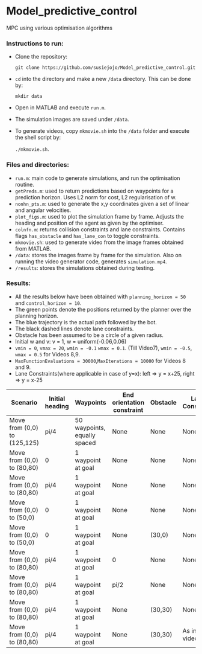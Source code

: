 # Model_predictive_control

MPC using various optimisation algorithms

### Instructions to run:

- Clone the repository:

  `git clone https://github.com/susiejojo/Model_predictive_control.git`
  
- `cd` into the directory and make a new `/data` directory. This can be done by:

  `mkdir data`
  
- Open in MATLAB and execute `run.m`.
- The simulation images are saved under `/data`. 
- To generate videos, copy `mkmovie.sh` into the `/data` folder and execute the shell script by:

  `./mkmovie.sh`.

### Files and directories:

- `run.m`: main code to generate simulations, and run the optimisation routine.
- `getPreds.m`: used to return predictions based on waypoints for a prediction horizon. Uses L2 norm for cost, L2 regularisation of w.
- `nonhn_pts.m`: used to generate the x,y coordinates given a set of linear and angular velocities.
- `plot_figs.m`: used to plot the simulation frame by frame. Adjusts the heading and position of the agent as given by the optimiser.
- `colnfn.m`: returns collision constraints and lane constraints. Contains flags `has_obstacle` and `has_lane_con` to toggle constraints.
- `mkmovie.sh`: used to generate video from the image frames obtained from MATLAB.
- `/data`: stores the images frame by frame for the simulation. Also on running the video generator code, generates `simulation.mp4`.
- `/results`: stores the simulations obtained during testing. 

### Results:

- All the results below have been obtained with `planning_horizon = 50` and `control_horizon = 10`.
- The green points denote the positions returned by the planner over the planning horizon.
- The blue trajectory is the actual path followed by the bot.
- The black dashed lines denote lane constraints.
- Obstacle has been assumed to be a circle of a given radius.
- Initial w and v: v = 1, w = uniform(-0.06,0.06)
- `vmin = 0`, `vmax = 20`, `wmin = -0.1` `wmax = 0.1`. (Till Video7), `wmin = -0.5`, `wmax = 0.5` for Videos 8,9.
- `MaxFunctionEvaluations = 30000`,`MaxIterations = 10000` for Videos 8 and 9.
- Lane Constraints(where applicable in case of y=x): left => y = x+25, right => y = x-25


| Scenario      | Initial heading | Waypoints | End orientation constraint | Obstacle | Lane Constraint | Video
| ----------- | ------------------| ----------- | -------------------------- | -------- | --------------- | -----
| Move from (0,0) to (125,125) | pi/4 | 50 waypoints, equally spaced | None | None | None | [Video1](https://github.com/susiejojo/Model_predictive_control/blob/master/results/simulation_MPC_50wpts.mp4)
| Move from (0,0) to (80,80)   | 0    | 1 waypoint at goal | None | None | None | [Video2](https://github.com/susiejojo/Model_predictive_control/blob/master/results/simulation_heading0_200.mp4) |
| Move from (0,0) to (80,80)   | pi/4 | 1 waypoint at goal | None | None | None | [Video3](https://github.com/susiejojo/Model_predictive_control/blob/master/results/simulation_directed_heading00.mp4)
| Move from (0,0) to (50,0)    | 0    | 1 waypoint at goal | None | None | None | [Video4](https://github.com/susiejojo/Model_predictive_control/blob/master/results/simulation_stline.mp4)
| Move from (0,0) to (50,0)    | 0    | 1 waypoint at goal | None | (30,0) | None | [Video5](https://github.com/susiejojo/Model_predictive_control/blob/master/results/simulation_stline_obst.mp4)
| Move from (0,0) to (80,80)   | pi/4 | 1 waypoint at goal | 0 | None | None | [Video6](https://github.com/susiejojo/Model_predictive_control/blob/master/results/simulation_endeff0.mp4)
| Move from (0,0) to (80,80)   | pi/4 | 1 waypoint at goal | pi/2 | None | None | [Video7](https://github.com/susiejojo/Model_predictive_control/blob/master/results/simulation_endeff_pi2.mp4)
| Move from (0,0) to (80,80)   | pi/4 | 1 waypoint at goal | None | (30,30) | None | [Video8](https://github.com/susiejojo/Model_predictive_control/blob/master/results/simulation_x%3Dy_obst.mp4)
| Move from (0,0) to (80,80)   | pi/4 | 1 waypoint at goal | None | (30,30) | As in video | [Video9](https://github.com/susiejojo/Model_predictive_control/blob/master/results/simulation_lane_obst_endor.mp4)
